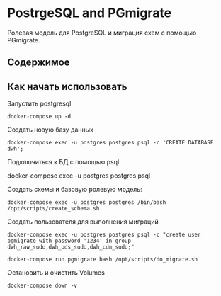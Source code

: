 # PostrgeSQL and PGmigrate

Ролевая модель для PostgreSQL и миграция схем с помощью PGmigrate.

## Содержимое


## Как начать использовать

Запустить postgresql
```
docker-compose up -d
```

Создать новую базу данных
```
docker-compose exec -u postgres postgres psql -c 'CREATE DATABASE dwh';
```

Подключиться к БД с помощью psql

docker-compose exec -u postgres postgres psql


Создать схемы и базовую ролевую модель:
```
docker-compose exec -u postgres postgres /bin/bash /opt/scripts/create_schema.sh
```

Создать пользователя для выполнения миграций

```
docker-compose exec -u postgres postgres psql -c "create user pgmigrate with password '1234' in group dwh_raw_sudo,dwh_ods_sudo,dwh_cdm_sudo;"
```

```
docker-compose run pgmigrate bash /opt/scripts/do_migrate.sh
```

Остановить и очистить Volumes
```
docker-compose down -v
```
